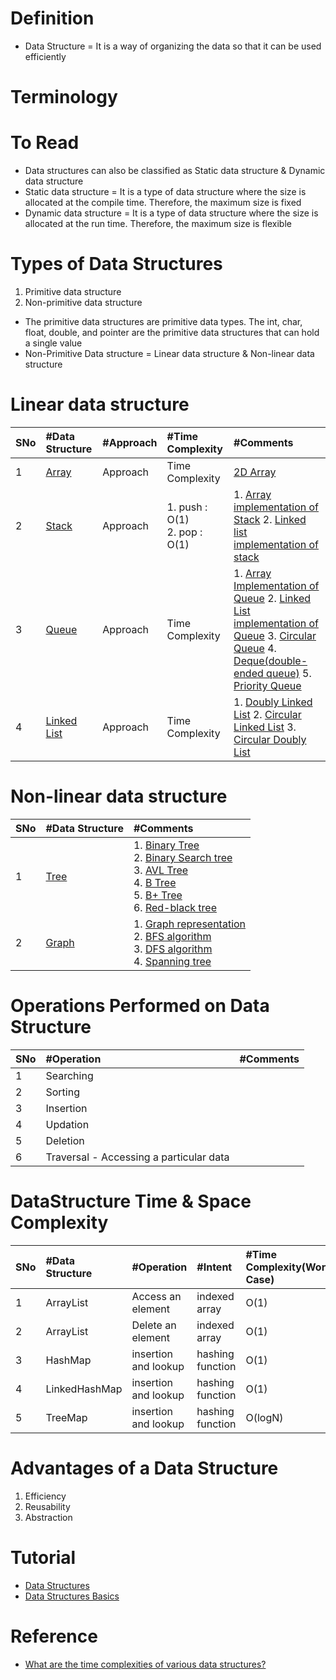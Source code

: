 # Definition
* Data Structure = It is a way of organizing the data so that it can be used efficiently

# Terminology

# To Read
* Data structures can also be classified as Static data structure & Dynamic data structure
* Static data structure = It is a type of data structure where the size is allocated at the compile time. Therefore, the maximum size is fixed
* Dynamic data structure = It is a type of data structure where the size is allocated at the run time. Therefore, the maximum size is flexible

# Types of Data Structures
1. Primitive data structure
2. Non-primitive data structure

* The primitive data structures are primitive data types. The int, char, float, double, and pointer are the primitive data structures that can hold a single value
* Non-Primitive Data structure = Linear data structure & Non-linear data structure

# Linear data structure
|SNo| #Data Structure  | #Approach |#Time Complexity |#Comments |
| :---| :--- | :--- | :--- | :--- | 
|1 | [Array](https://www.javatpoint.com/data-structure-array) | Approach|Time Complexity |[2D Array](https://www.javatpoint.com/data-structure-2d-array) |
|2 | [Stack](https://www.javatpoint.com/data-structure-stack) | Approach|1. push : O(1) <br /> 2. pop : O(1) | 1. [Array implementation of Stack](https://www.javatpoint.com/ds-array-implementation-of-stack)  2. [Linked list implementation of stack](https://www.javatpoint.com/ds-linked-list-implementation-of-stack)|
|3 | [Queue](https://www.javatpoint.com/data-structure-queue) | Approach|Time Complexity | 1. [Array Implementation of Queue](https://www.javatpoint.com/array-representation-of-queue)  2. [Linked List implementation of Queue](https://www.javatpoint.com/linked-list-implementation-of-queue)  3. [Circular Queue](https://www.javatpoint.com/circular-queue)  4. [Deque(double-ended queue)](https://www.javatpoint.com/ds-deque)  5. [Priority Queue](https://www.javatpoint.com/ds-priority-queue) |
|4 | [Linked List](https://www.javatpoint.com/singly-linked-list)  | Approach|Time Complexity | 1. [Doubly Linked List](https://www.javatpoint.com/doubly-linked-list)  2. [Circular Linked List](https://www.javatpoint.com/circular-singly-linked-list)  3. [Circular Doubly List](https://www.javatpoint.com/circular-doubly-linked-list) |




# Non-linear data structure
|SNo| #Data Structure  | #Comments |
| :---| :--- | :--- | 
|1 | [Tree](https://www.javatpoint.com/tree) |1. [Binary Tree](https://www.javatpoint.com/binary-tree) <br>2. [Binary Search tree](javatpoint.com/binary-search-tree) <br>3. [AVL Tree](https://www.javatpoint.com/avl-tree) <br>4. [B Tree](https://www.javatpoint.com/b-tree) <br>5. [B+ Tree](https://www.javatpoint.com/b-plus-tree) <br>6. [Red-black tree](https://www.javatpoint.com/red-black-tree)|
|2| [Graph](https://www.javatpoint.com/ds-graph) | 1. [Graph representation](https://www.javatpoint.com/graph-representation) <br>2. [BFS algorithm](https://www.javatpoint.com/breadth-first-search-algorithm) <br>3. [DFS algorithm](https://www.javatpoint.com/depth-first-search-algorithm) <br>4. [Spanning tree](https://www.javatpoint.com/spanning-tree)|

# Operations Performed on Data Structure
|SNo| #Operation | #Comments |
| :---| :--- | :--- | 
|1 | Searching |  |
| 2| Sorting | |
|3 | Insertion | |
|4 | Updation | |
|5 | Deletion | |
|6 | Traversal - Accessing a particular data | |

# DataStructure Time & Space Complexity
|SNo| #Data Structure | #Operation | #Intent | #Time Complexity(Worest Case) | #Space Complexity(Auxiliary space + Input size) |
| :---| :--- | :--- | :--- |:--- |:--- |
|1 | ArrayList | Access an element |indexed array | O(1)  |O(n) | 
|2 | ArrayList | Delete an element |indexed array| O(1)  |O(n) | 
|3 | HashMap | insertion and lookup |hashing function| O(1)  | |
|4 | LinkedHashMap | insertion and lookup |hashing function| O(1)  | |
|5 | TreeMap | insertion and lookup |hashing function| O(logN)  | |

# Advantages of a Data Structure
1. Efficiency
2. Reusability
3. Abstraction

# Tutorial
* [Data Structures](https://www.geeksforgeeks.org/data-structures/)
* [Data Structures Basics](https://www.javatpoint.com/data-structure-tutorial)

# Reference
* [What are the time complexities of various data structures?](https://stackoverflow.com/questions/7294634/what-are-the-time-complexities-of-various-data-structures)

